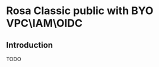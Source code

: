# Rosa Classic public with BYO VPC\IAM\OIDC

## Introduction
TODO

<!-- BEGIN_AUTOMATED_TF_DOCS_BLOCK -->
<!-- END_AUTOMATED_TF_DOCS_BLOCK -->
